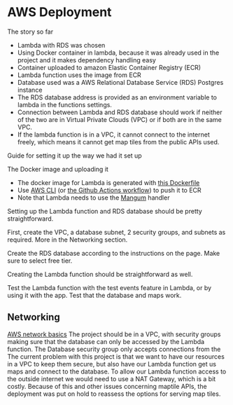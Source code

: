 # AWS Deployment

The story so far

- Lambda with RDS was chosen
- Using Docker container in lambda, because it was already used in the project and it makes dependency handling easy
- Container uploaded to amazon Elastic Container Registry (ECR)
- Lambda function uses the image from ECR
- Database used was a AWS Relational Database Service (RDS) Postgres instance
- The RDS database address is provided as an environment variable to lambda in the functions settings.
- Connection between Lambda and RDS database should work if neither of the two are in Virtual Private Clouds (VPC) or if both are in the same VPC.
- If the lambda function is in a VPC, it cannot connect to the internet freely, which means it cannot get map tiles from the public APIs used.

Guide for setting it up the way we had it set up

The Docker image and uploading it
 - The docker image for Lambda is generated with [this Dockerfile](https://github.com/marjanpoimijat/berry-picker-tracker-server/blob/main/docker/prod/Dockerfile)
 - Use [AWS CLI](https://docs.aws.amazon.com/AmazonECR/latest/userguide/docker-push-ecr-image.html) (or [the Github Actions workflow](https://github.com/marjanpoimijat/berry-picker-tracker-server/blob/main/.github/workflows/lambda.yaml)) to push it to ECR 
 - Note that Lambda needs to use the [Mangum](https://mangum.io/) handler

Setting up the Lambda function and RDS database should be pretty straightforward.

First, create the VPC, a database subnet, 2 security groups, and subnets as required. More in the Networking section.

Create the RDS database according to the instructions on the page. Make sure to select free tier.

Creating the Lambda function should be straightforward as well.

Test the Lambda function with the test events feature in Lambda, or by using it with the app. Test that the database and maps work.

## Networking

[AWS network basics](https://coady.tech/aws-101-networking/)
The project should be in a VPC, with security groups making sure that the database can only be accessed by the Lambda function. The Database security group only accepts connections from the 
The current problem with this project is that we want to have our resources in a VPC to keep them secure, but also have our Lambda function get us maps and connect to the database. To allow our Lambda function access to the outside internet we would need to use a NAT Gateway, which is a bit costly. Because of this and other issues concerning maptile APIs, the deployment was put on hold to reassess the options for serving map tiles. 

